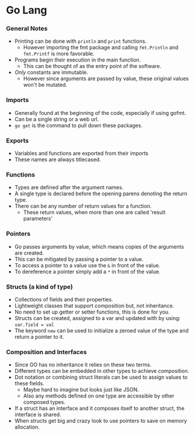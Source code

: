 # Go Lang

### General Notes

* Printing can be done with `println` and `print` functions.
  * However importing the fmt package and calling `fmt.Println` and `fmt.Printf` is more favorable.
* Programs begin their execution in the main function.
  * This can be thought of as the entry point of the software.
* _Only_ constants are immutable.
  * However since arguments are passed by value, these original values won't be mutated.

### Imports

* Generally found at the beginning of the code, especially if using gofmt.
* Can be a single string or a web url.
* `go get` is the command to pull down these packages.

### Exports

* Variables and functions are exported from their imports
* These names are always titlecased.

### Functions

* Types are defined after the argument names.
* A single type is declared before the opening parens denoting the return type.
* There can be any number of return values for a function.
  * These return values, when more than one are called 'result parameters'

### Pointers

* Go passes arguments by value, which means copies of the arguments are created.
* This can be mitigated by passing a pointer to a value.
* To access a pointer to a value use the `&` in front of the value.
* To dereference a pointer simply add a `*` in front of the value.

### Structs (a kind of type)

* Collections of fields and their properties.
* Lightweight classes that support composition but, not inheritance.
* No need to set up getter or setter functions, this is done for you.
* Structs can be created, assigned to a var and updated with by using: `var.field = val`
* The keyword `new` can be used to initialize a zeroed value of the type and return a pointer to it.

### Composition and Interfaces

* Since GO has no inheritance it relies on these two terms.
* Different types can be embedded in other types to achieve composition.
* Dot notation or combining struct literals can be used to assign values to these fields.
  * Maybe hard to imagine but looks just like JSON.
  * Also any methods defined on one type are accessible by other composed types.
* If a struct has an interface and it composes itself to another struct, the interface is shared.
* When structs get big and crazy look to use pointers to save on memory allocation.